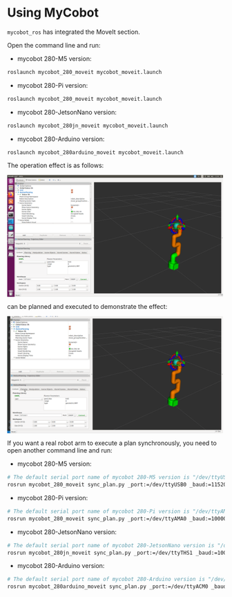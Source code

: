 # Using MyCobot

`mycobot_ros` has integrated the MoveIt section.

Open the command line and run:

- mycobot 280-M5 version:
  
```bash
roslaunch mycobot_280_moveit mycobot_moveit.launch
```

- mycobot 280-Pi version:
  
```bash
roslaunch mycobot_280_moveit mycobot_moveit.launch
```

- mycobot 280-JetsonNano version:

```bash
roslaunch mycobot_280jn_moveit mycobot_moveit.launch
```

- mycobot 280-Arduino version:

```bash
roslaunch mycobot_280arduino_moveit mycobot_moveit.launch
```

The operation effect is as follows:

<img src =../../../resourse/12-ApplicationBaseROS/moveit-1.png
width ="500"  align = "center">

can be planned and executed to demonstrate the effect:

<img src =../../../resourse/12-ApplicationBaseROS/moveit-2.gif
width ="500"  align = "center">

If you want a real robot arm to execute a plan synchronously, you need to open another command line and run:

- mycobot 280-M5 version:
  
```bash
# The default serial port name of mycobot 280-M5 version is "/dev/ttyUSB0", and the baud rate is 115200. The serial port name of some models is "dev/ttyACM0". If the default serial port name is wrong, you can change the serial port name to "/dev/ttyACM0".
rosrun mycobot_280_moveit sync_plan.py _port:=/dev/ttyUSB0 _baud:=115200
```
- mycobot 280-Pi version:
  
```bash
# The default serial port name of mycobot 280-Pi version is "/dev/ttyAMA0", and the baud rate is 1000000.
rosrun mycobot_280_moveit sync_plan.py _port:=/dev/ttyAMA0 _baud:=1000000
```

- mycobot 280-JetsonNano version:

```bash
# The default serial port name of mycobot 280-JetsonNano version is "/dev/ttyTHS1", and the baud rate is 1000000.
rosrun mycobot_280jn_moveit sync_plan.py _port:=/dev/ttyTHS1 _baud:=1000000
```

- mycobot 280-Arduino version:

```bash
# The default serial port name of mycobot 280-Arduino version is "/dev/ttyACM0", and the baud rate is 115200.
rosrun mycobot_280arduino_moveit sync_plan.py _port:=/dev/ttyACM0 _baud:=115200
```
